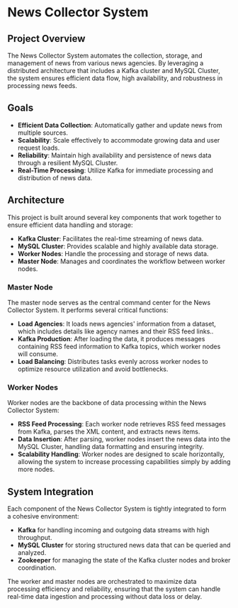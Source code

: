# News Collector System

## Project Overview

The News Collector System automates the collection, storage, and management of news from various news agencies. By leveraging a distributed architecture that includes a Kafka cluster and MySQL Cluster, the system ensures efficient data flow, high availability, and robustness in processing news feeds.

## Goals

- **Efficient Data Collection**: Automatically gather and update news from multiple sources.
- **Scalability**: Scale effectively to accommodate growing data and user request loads.
- **Reliability**: Maintain high availability and persistence of news data through a resilient MySQL Cluster.
- **Real-Time Processing**: Utilize Kafka for immediate processing and distribution of news data.

## Architecture

This project is built around several key components that work together to ensure efficient data handling and storage:

- **Kafka Cluster**: Facilitates the real-time streaming of news data.
- **MySQL Cluster**: Provides scalable and highly available data storage.
- **Worker Nodes**: Handle the processing and storage of news data.
- **Master Node**: Manages and coordinates the workflow between worker nodes.

### Master Node

The master node serves as the central command center for the News Collector System. It performs several critical functions:

- **Load Agencies**: It loads news agencies' information from a dataset, which includes details like agency names and their RSS feed links..
- **Kafka Production**: After loading the data, it produces messages containing RSS feed information to Kafka topics, which worker nodes will consume.
- **Load Balancing**: Distributes tasks evenly across worker nodes to optimize resource utilization and avoid bottlenecks.

### Worker Nodes

Worker nodes are the backbone of data processing within the News Collector System:

- **RSS Feed Processing**: Each worker node retrieves RSS feed messages from Kafka, parses the XML content, and extracts news items.
- **Data Insertion**: After parsing, worker nodes insert the news data into the MySQL Cluster, handling data formatting and ensuring integrity.
- **Scalability Handling**: Worker nodes are designed to scale horizontally, allowing the system to increase processing capabilities simply by adding more nodes.

## System Integration

Each component of the News Collector System is tightly integrated to form a cohesive environment:

- **Kafka** for handling incoming and outgoing data streams with high throughput.
- **MySQL Cluster** for storing structured news data that can be queried and analyzed.
- **Zookeeper** for managing the state of the Kafka cluster nodes and broker coordination.

The worker and master nodes are orchestrated to maximize data processing efficiency and reliability, ensuring that the system can handle real-time data ingestion and processing without data loss or delay.


